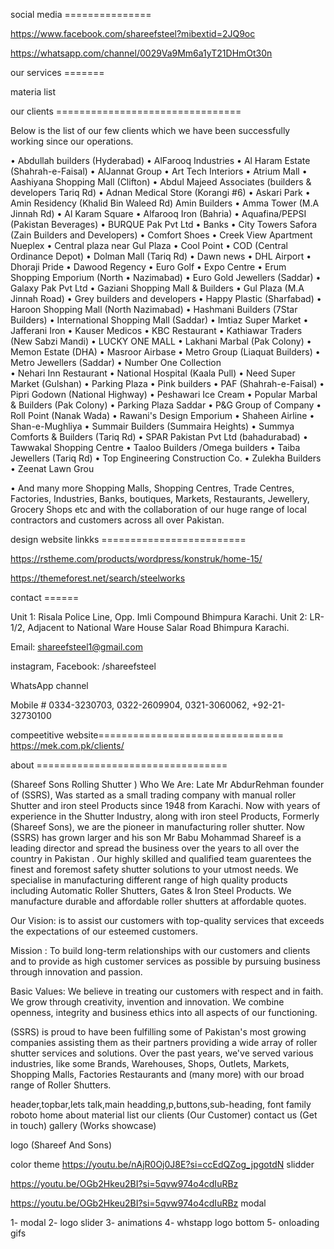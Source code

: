 social media ===============





https://www.facebook.com/shareefsteel?mibextid=2JQ9oc

https://whatsapp.com/channel/0029Va9Mm6a1yT21DHmOt30n


our services ======= 

materia list

our  clients ================================

Below is the list of our few clients which we have been successfully working since our operations.

•	Abdullah builders (Hyderabad)
•	AlFarooq Industries 
•	Al Haram Estate (Shahrah-e-Faisal)
•	AlJannat Group
•    Art Tech Interiors 
•	Atrium Mall
•	Aashiyana Shopping Mall (Clifton)
•	Abdul Majeed Associates (builders & developers Tariq Rd)
•	Adnan Medical Store (Korangi #6)
•	Askari Park
•	Amin Residency (Khalid Bin Waleed Rd) Amin Builders 
•	Amma Tower (M.A Jinnah Rd)
•	Al Karam Square
•	Alfarooq Iron (Bahria)
•	Aquafina/PEPSI (Pakistan Beverages)
•	BURQUE Pak Pvt Ltd
•	Banks
•	City Towers Safora (Zain Builders and Developers)
•	Comfort Shoes 
•	Creek View Apartment Nueplex
•	Central plaza near Gul Plaza
•	Cool Point 
•	COD (Central Ordinance Depot)
•	Dolman Mall (Tariq Rd)
•	Dawn news
•	DHL Airport 
•	Dhoraji Pride
•	Dawood Regency 
•	Euro Golf
•	Expo Centre 
•	Erum Shopping Emporium (North 
•	Nazimabad)
•	Euro Gold Jewellers (Saddar)
•	Galaxy Pak Pvt Ltd
•	Gaziani Shopping Mall & Builders
•	Gul Plaza (M.A Jinnah Road)
•	Grey builders and developers 
•	Happy Plastic (Sharfabad)
•	Haroon Shopping Mall (North Nazimabad)
•	Hashmani Builders (7Star Builders)
•	International Shopping Mall (Saddar)
•	Imtiaz Super Market
•	Jafferani Iron
•	Kauser Medicos 
•	KBC Restaurant 
•	Kathiawar Traders (New Sabzi Mandi)
•	LUCKY ONE MALL
•	Lakhani Marbal (Pak Colony)
•	Memon Estate (DHA)
•	Masroor Airbase
•	Metro Group (Liaquat Builders)
•	Metro Jewellers (Saddar)
•	Number One Collection 	
•	Nehari Inn Restaurant 
•	National Hospital (Kaala Pull)
•	Need Super Market (Gulshan)
•	Parking Plaza 
•	Pink builders
•	PAF (Shahrah-e-Faisal)
•	Pipri Godown (National Highway)
•	Peshawari Ice Cream 
•	Popular Marbal & Builders (Pak Colony)
•	Parking Plaza Saddar
•	P&G Group of Company
•	Roll Point (Nanak Wada)
•    Rawani's Design Emporium
•	Shaheen Airline
•	Shan-e-Mughliya
•	Summair Builders (Summaira Heights)
•	Summya Comforts & Builders (Tariq Rd)
•	SPAR Pakistan Pvt Ltd (bahadurabad)
•	Tawwakal Shopping Centre
•	Taaloo Builders /Omega builders 
•	Taiba Jewellers (Tariq Rd)
•	Top Engineering Construction Co.
•	Zulekha Builders 
•	Zeenat Lawn Grou


•	And many more Shopping Malls, Shopping Centres, Trade Centres, Factories, Industries, Banks, boutiques, Markets, Restaurants,
Jewellery, Grocery Shops etc and with the collaboration of our huge range of local contractors and customers across all over Pakistan.

design website linkks =========================

https://rstheme.com/products/wordpress/konstruk/home-15/

https://themeforest.net/search/steelworks






contact ======



Unit 1: Risala Police Line, Opp. Imli Compound Bhimpura Karachi. 
Unit 2: LR-1/2, Adjacent to National Ware House Salar Road Bhimpura Karachi.    

Email: shareefsteel1@gmail.com 	


instagram, Facebook: /shareefsteel

WhatsApp channel

Mobile # 0334-3230703, 0322-2609904, 0321-3060062, +92-21-32730100 



compeetitive website================================
https://mek.com.pk/clients/

about =================================



(Shareef Sons Rolling Shutter )
Who We Are:
Late Mr AbdurRehman  founder of (SSRS),
Was started as a small trading company with  manual roller Shutter and iron steel Products since 1948 from Karachi.  Now with years of experience in 
the Shutter Industry, along with iron steel Products,  Formerly (Shareef Sons), we are the pioneer in manufacturing roller shutter. Now (SSRS) has grown larger
 and his son Mr Babu Mohammad Shareef is a leading director and spread the business over the years to all over the country in Pakistan . Our highly  skilled and 
qualified team guarentees the finest and foremost safety shutter solutions to your utmost needs. We specialise in manufacturing different range of high quality products 
including Automatic Roller Shutters, Gates & Iron Steel Products. We manufacture durable and affordable roller shutters at affordable quotes. 

Our Vision: is to assist our customers with top-quality services that exceeds the expectations of our esteemed customers.

Mission : To build long-term relationships with our customers and clients and to provide as high customer services as possible by pursuing business through innovation and passion.

Basic Values: We believe in treating our customers with respect and in faith. We grow through creativity, invention and innovation. We combine openness, integrity and business 
ethics into all aspects of our functioning.

(SSRS) is proud to have been fulfilling some of Pakistan's most growing companies assisting them as their partners providing a wide array of roller shutter services and solutions.
 Over the past years, we've served various industries, like some Brands, Warehouses, Shops, Outlets, Markets, Shopping Malls, Factories Restaurants and (many more) with our broad 
range of Roller Shutters. 


header,topbar,lets talk,main headding,p,buttons,sub-heading, font family roboto
home
about
material list
our clients (Our Customer)
contact us (Get in touch)
gallery (Works showcase)

logo (Shareef And Sons)

color theme
https://youtu.be/nAjR0Oj0J8E?si=ccEdQZog_jpgotdN slidder

https://youtu.be/OGb2Hkeu2BI?si=5qvw974o4cdIuRBz

https://youtu.be/OGb2Hkeu2BI?si=5qvw974o4cdIuRBz modal

1- modal
2- logo slider
3- animations
4- whstapp logo bottom
5- onloading gifs


